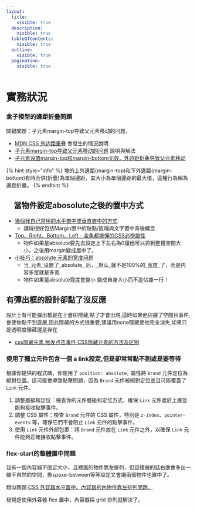 ```yaml
---
layout:
  title:
    visible: true
  description:
    visible: true
  tableOfContents:
    visible: true
  outline:
    visible: true
  pagination:
    visible: true
---
```


# 實務狀況

### 盒子模型的邊距折疊問題

關鍵問題：子元素margin-top导致父元素移动的问题，

* [MDN CSS 外边距重叠](https://developer.mozilla.org/zh-CN/docs/Web/CSS/CSS\_box\_model/Mastering\_margin\_collapsing) 會發生的情況說明
* [子元素margin-top导致父元素移动的问题](https://www.jianshu.com/p/6d9fb5fbbd34) 說明與解法
* [子元素设置margin-top和margin-bottom无效，外边距折叠导致父元素移动](https://blog.csdn.net/aaahuahua/article/details/115288283)

{% hint style="info" %}
塊的上外邊距(margin-top)和下外邊距(margin-bottom)有時合併(折疊)為單個邊距，其大小為單個邊距的最大值，這種行為稱為邊距折疊。
{% endhint %}

## 　當物件設定abosolute之後的置中方式

* [幾個我自己常用的水平置中或垂直置中的方式](https://ithelp.ithome.com.tw/articles/10228762)
  * 講得很好包括Margin置中的缺點/區塊與文字置中背後概念
* [Top、Right、Bottom、Left - 金魚都能懂的CSS必學屬性](https://ithelp.ithome.com.tw/articles/10253814)
  * 物件如果是absolute要先去設定上下左右為0讓他可以抓到整體空間大小，之後用margin變成居中了。
* [小技巧：absolute 元素的宽度问题](https://blog.csdn.net/ISaiSai/article/details/45640515)
  * 当_元素_设置了_absolute_ 后，_默认_就不是100%的_宽度_了，而是内容多宽就是多宽
  *   物件如果是absolute寬度會變小 變成自身大小而不是佔據一行！



## 有彈出框的設計卻點了沒反應

設計上有可能彈出框是在上層卻隱藏,點了才會出現,這時如果他佔據了空間且事件,會使你點不到底層,因此隱藏的方式很重要,建議用none隱藏使他完全消失,如果只是透明度隱藏還是存在

* [css隐藏元素 触发点击事件,CSS隐藏元素的方法及区别](https://blog.csdn.net/weixin\_35390057/article/details/119367585)



### 使用了獨立元件包含一個 a link設定,但是卻常常點不到或是要等待

根據你提供的程式碼，你使用了 `position: absolute;` 屬性將 `Brand` 元件定位為絕對位置。這可能會導致點擊問題，因為 `Brand` 元件被絕對定位並且可能覆蓋了 `Link` 元件。

1. 調整層級和定位：檢查你的元件層級和定位方式，確保 `Link` 元件處於上層並能夠接收點擊事件。
2. 調整 CSS 屬性：檢查 `Brand` 元件的 CSS 屬性，特別是 `z-index`、`pointer-events` 等，確保它們不會阻止 `Link` 元件的點擊事件。
3. 使用 `Link` 元件外部包裹：將 `Brand` 元件放在 `Link` 元件之外，以確保 `Link` 元件能夠正確接收點擊事件。



### flex-start的整體置中問題

我有一個內容器不固定大小，且裡面的物件靠左排列，但這樣做的話右邊會多出一線不自然的空間，換spaxe-between等等設定又會讓兩個物件也置中了。

類似問題:[CSS 外容器水平置中、內容器的內物件靠左排列問題。](https://ithelp.ithome.com.tw/questions/10209489)

發現是使用外容器 flex 置中，內容器採 grid 排列就解決了。



